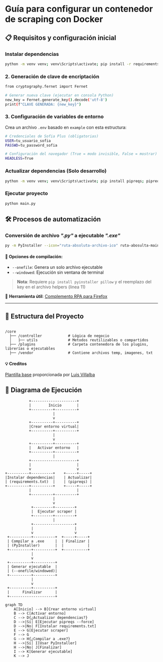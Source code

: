 # Guía para configurar un contenedor de scraping con Docker

## 📋 Requisitos y configuración inicial

### Instalar dependencias

```bash
python -m venv venv; venv\Scripts\activate; pip install -r requirements.txt
```

### 2. Generación de clave de encriptación

```bash
from cryptography.fernet import Fernet

# Generar nueva clave (ejecutar en consola Python)
new_key = Fernet.generate_key().decode('utf-8')
print(f"CLAVE GENERADA: {new_key}")
```

### 3. Configuración de variables de entorno

Crea un archivo `.env` basado en `example` con esta estructura:

```bash
# Credenciales de Sofia Plus (obligatorias)
USER=tu_usuario_sofia
PASSWD=tu_password_sofia

# Configuración del navegador (True = modo invisible, False = mostrar)
HEADLESS=True
```

### Actualizar dependencias (Solo desarrollo)

```bash
python -m venv venv; venv\Scripts\activate; pip install pipreqs; pipreqs . --force
```

### Ejecutar proyecto

```bash
python main.py
```

## 🛠️ Procesos de automatización

### Conversión de archivo *".py"* a ejecutable *".exe"*

```bash
py -m PyInstaller --icon="ruta-absoluta-archivo-ico" ruta-abosulta-main-proyecto
```

#### 🚀 Opciones de compilación:

- `--onefile`: Genera un solo archivo ejecutable
- `--windowed`: Ejecución sin ventana de terminal

> **Nota**: Requiere `pip install pyinstaller pillow` y el reemplazo del key en el archivo helpers (linea 11)

🔧 **Herramienta útil**: [Complemento RPA para Firefox](https://addons.mozilla.org/en-US/firefox/addon/rpa/)

---

## 📂 **Estructura del Proyecto**

```

/core
  ├── /controller            # Lógica de negocio
  │   ├── utils              # Metodos reutilizables o compartidos
  ├── /plugins               # Carpeta contenedora de los plugins, librerías o ejecutables
  ├── /vendor                # Contiene archivos temp, imagenes, txt
```

#### 💡 **Creditos**

[Plantilla base](https://github.com/villalbaluis/arquitectura-bots-python) proporcionada por [Luis Villalba](https://github.com/villalbaluis)

## 🔄 Diagrama de Ejecución

               +---------------------+
               |        Inicio       |
               +----------+----------+
                          |
                          v
               +----------+----------+
               |Crear entorno virtual|
               +----------+----------+
                          |
                          v
               +----------+----------+
               |   Activar entorno   |
               +----------+----------+
                          |
               +---------------------+
               |                     |
               v                     v
    +----------+----------+    +-----+-----+
    |Instalar dependencias|    | Actualizar|
    | (requirements.txt)  |    | (pipreqs) |
    +----------+----------+    +-----+-----+
               |                     |
               +----------+----------+
                          |
                          v
                +---------+---------+
                |  Ejecutar scraper |
                +---------+---------+
                          |
                +-------------------+
                |                   |
                v                   v
     +----------+----------+  +-----+-----+
     | Compilar a .exe     |  | Finalizar |
     | (PyInstaller)       |  |           |
     +----------+----------+  +-----------+
                |
                v
     +----------+----------+
     | Generar ejecutable  |
     | (--onefile/windowed)|
     +----------+----------+
                |
                v
     +----------+----------+
     |      Finalizar      |
     +---------------------+


```mermaid
graph TD
    A[Inicio] --> B[Crear entorno virtual]
    B --> C[Activar entorno]
    C --> D{¿Actualizar dependencias?}
    D -->|Sí| E[Ejecutar pipreqs --force]
    D -->|No| F[Instalar requirements.txt]
    E --> G[Ejecutar scraper]
    F --> G
    G --> H{¿Compilar a .exe?}
    H -->|Sí| I[Usar PyInstaller]
    H -->|No| J[Finalizar]
    I --> K[Generar ejecutable]
    K --> J